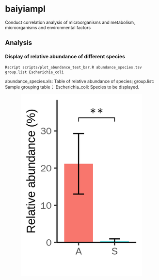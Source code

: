 # baiyiampl
Conduct correlation analysis of microorganisms and metabolism, microorganisms and environmental factors



## Analysis
### Display of relative abundance of different species
```
Rscript scripts/plot_abundance_test_bar.R abundance_species.tsv group.list Escherichia_coli
```
abundance_species.xls: Table of relative abundance of species; group.list: Sample grouping table； Escherichia_coli: Species to be displayed.
<p align="center">
<img src="https://github.com/zxgsy520/baiyiampl/blob/main/example/Escherichia_coli.abundance_test_bar.png" width=400px"> <br>
</p>

